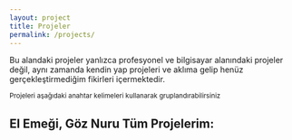 ```yaml
---
layout: project
title: Projeler
permalink: /projects/
---
```


<p>Bu alandaki projeler yanlızca profesyonel ve bilgisayar alanındaki projeler değil, aynı zamanda kendin yap projeleri ve aklıma gelip henüz gerçekleştirmediğim fikirleri içermektedir.</p>
<small>Projeleri aşağıdaki anahtar kelimeleri kullanarak gruplandırabilirsiniz</small>
<h2>El Emeği, Göz Nuru Tüm Projelerim:</h2>